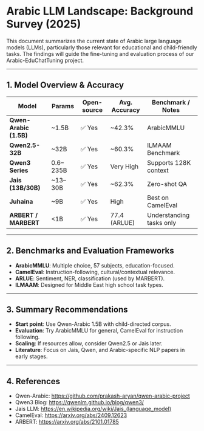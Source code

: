 # Arabic LLM Landscape: Background Survey (2025)

This document summarizes the current state of Arabic large language models (LLMs), particularly those relevant for educational and child-friendly tasks. The findings will guide the fine-tuning and evaluation process of our Arabic-EduChatTuning project.

---

## 1. Model Overview & Accuracy

| Model                  | Params   | Open-source | Avg. Accuracy | Benchmark / Notes          |
|------------------------|----------|--------------|----------------|-----------------------------|
| **Qwen-Arabic (1.5B)** | ~1.5B    | ✅ Yes        | ~42.3%         | ArabicMMLU                  |
| **Qwen2.5-32B**        | ~32B     | ✅ Yes        | ~60.3%         | ILMAAM Benchmark            |
| **Qwen3 Series**       | 0.6–235B | ✅ Yes        | Very High      | Supports 128K context       |
| **Jais (13B/30B)**     | ~13–30B  | ✅ Yes        | ~62.3%         | Zero-shot QA                |
| **Juhaina**            | ~9B      | ✅ Yes        | High           | Best on CamelEval           |
| **ARBERT / MARBERT**   | <1B      | ✅ Yes        | 77.4 (ARLUE)   | Understanding tasks only    |

---

## 2. Benchmarks and Evaluation Frameworks

- **ArabicMMLU**: Multiple choice, 57 subjects, education-focused.
- **CamelEval**: Instruction-following, cultural/contextual relevance.
- **ARLUE**: Sentiment, NER, classification (used by MARBERT).
- **ILMAAM**: Designed for Middle East high school task types.

---

## 3. Summary Recommendations

- **Start point**: Use Qwen-Arabic 1.5B with child-directed corpus.
- **Evaluation**: Try ArabicMMLU for general, CamelEval for instruction following.
- **Scaling**: If resources allow, consider Qwen2.5 or Jais later.
- **Literature**: Focus on Jais, Qwen, and Arabic-specific NLP papers in early stages.

---

## 4. References

- Qwen-Arabic: https://github.com/prakash-aryan/qwen-arabic-project
- Qwen3 Blog: https://qwenlm.github.io/blog/qwen3/
- Jais LLM: https://en.wikipedia.org/wiki/Jais_(language_model)
- CamelEval: https://arxiv.org/abs/2409.12623
- ARBERT: https://arxiv.org/abs/2101.01785
